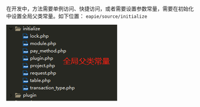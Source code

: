 在开发中，方法需要单例访问、快捷访问，或者需要设置参数常量，需要在初始化中设置全局父类常量。如下位置：
`eapie/source/initialize`

![输入图片说明](../images/引擎架构/全局父类常量-1.png "全局父类常量-1.png")
